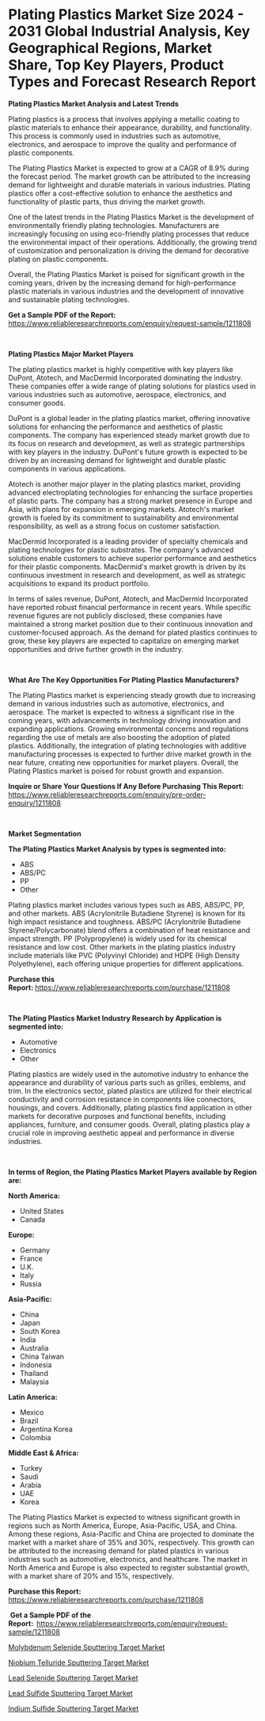 <p><h1>Plating Plastics Market Size 2024 - 2031 Global Industrial Analysis, Key Geographical Regions, Market Share, Top Key Players, Product Types and Forecast Research Report</h1></p><p><strong>Plating Plastics Market Analysis and Latest Trends</strong></p>
<p><p>Plating plastics is a process that involves applying a metallic coating to plastic materials to enhance their appearance, durability, and functionality. This process is commonly used in industries such as automotive, electronics, and aerospace to improve the quality and performance of plastic components.</p><p>The Plating Plastics Market is expected to grow at a CAGR of 8.9% during the forecast period. The market growth can be attributed to the increasing demand for lightweight and durable materials in various industries. Plating plastics offer a cost-effective solution to enhance the aesthetics and functionality of plastic parts, thus driving the market growth.</p><p>One of the latest trends in the Plating Plastics Market is the development of environmentally friendly plating technologies. Manufacturers are increasingly focusing on using eco-friendly plating processes that reduce the environmental impact of their operations. Additionally, the growing trend of customization and personalization is driving the demand for decorative plating on plastic components.</p><p>Overall, the Plating Plastics Market is poised for significant growth in the coming years, driven by the increasing demand for high-performance plastic materials in various industries and the development of innovative and sustainable plating technologies.</p></p>
<p><strong>Get a Sample PDF of the Report:&nbsp;</strong> <a href="https://www.reliableresearchreports.com/enquiry/request-sample/1211808">https://www.reliableresearchreports.com/enquiry/request-sample/1211808</a></p>
<p>&nbsp;</p>
<p><strong>Plating Plastics Major Market Players</strong></p>
<p><p>The plating plastics market is highly competitive with key players like DuPont, Atotech, and MacDermid Incorporated dominating the industry. These companies offer a wide range of plating solutions for plastics used in various industries such as automotive, aerospace, electronics, and consumer goods.</p><p>DuPont is a global leader in the plating plastics market, offering innovative solutions for enhancing the performance and aesthetics of plastic components. The company has experienced steady market growth due to its focus on research and development, as well as strategic partnerships with key players in the industry. DuPont's future growth is expected to be driven by an increasing demand for lightweight and durable plastic components in various applications.</p><p>Atotech is another major player in the plating plastics market, providing advanced electroplating technologies for enhancing the surface properties of plastic parts. The company has a strong market presence in Europe and Asia, with plans for expansion in emerging markets. Atotech's market growth is fueled by its commitment to sustainability and environmental responsibility, as well as a strong focus on customer satisfaction.</p><p>MacDermid Incorporated is a leading provider of specialty chemicals and plating technologies for plastic substrates. The company's advanced solutions enable customers to achieve superior performance and aesthetics for their plastic components. MacDermid's market growth is driven by its continuous investment in research and development, as well as strategic acquisitions to expand its product portfolio.</p><p>In terms of sales revenue, DuPont, Atotech, and MacDermid Incorporated have reported robust financial performance in recent years. While specific revenue figures are not publicly disclosed, these companies have maintained a strong market position due to their continuous innovation and customer-focused approach. As the demand for plated plastics continues to grow, these key players are expected to capitalize on emerging market opportunities and drive further growth in the industry.</p></p>
<p>&nbsp;</p>
<p><strong>What Are The Key Opportunities For Plating Plastics Manufacturers?</strong></p>
<p><p>The Plating Plastics market is experiencing steady growth due to increasing demand in various industries such as automotive, electronics, and aerospace. The market is expected to witness a significant rise in the coming years, with advancements in technology driving innovation and expanding applications. Growing environmental concerns and regulations regarding the use of metals are also boosting the adoption of plated plastics. Additionally, the integration of plating technologies with additive manufacturing processes is expected to further drive market growth in the near future, creating new opportunities for market players. Overall, the Plating Plastics market is poised for robust growth and expansion.</p></p>
<p><strong>Inquire or Share Your Questions If Any Before Purchasing This Report:</strong> <a href="https://www.reliableresearchreports.com/enquiry/pre-order-enquiry/1211808">https://www.reliableresearchreports.com/enquiry/pre-order-enquiry/1211808</a></p>
<p>&nbsp;</p>
<p><strong>Market Segmentation</strong></p>
<p><strong>The Plating Plastics Market Analysis by types is segmented into:</strong></p>
<p><ul><li>ABS</li><li>ABS/PC</li><li>PP</li><li>Other</li></ul></p>
<p><p>Plating plastics market includes various types such as ABS, ABS/PC, PP, and other markets. ABS (Acrylonitrile Butadiene Styrene) is known for its high impact resistance and toughness. ABS/PC (Acrylonitrile Butadiene Styrene/Polycarbonate) blend offers a combination of heat resistance and impact strength. PP (Polypropylene) is widely used for its chemical resistance and low cost. Other markets in the plating plastics industry include materials like PVC (Polyvinyl Chloride) and HDPE (High Density Polyethylene), each offering unique properties for different applications.</p></p>
<p><strong>Purchase this Report:&nbsp;</strong><a href="https://www.reliableresearchreports.com/purchase/1211808">https://www.reliableresearchreports.com/purchase/1211808</a></p>
<p>&nbsp;</p>
<p><strong>The Plating Plastics Market Industry Research by Application is segmented into:</strong></p>
<p><ul><li>Automotive</li><li>Electronics</li><li>Other</li></ul></p>
<p><p>Plating plastics are widely used in the automotive industry to enhance the appearance and durability of various parts such as grilles, emblems, and trim. In the electronics sector, plated plastics are utilized for their electrical conductivity and corrosion resistance in components like connectors, housings, and covers. Additionally, plating plastics find application in other markets for decorative purposes and functional benefits, including appliances, furniture, and consumer goods. Overall, plating plastics play a crucial role in improving aesthetic appeal and performance in diverse industries.</p></p>
<p>&nbsp;</p>
<p><strong>In terms of Region, the Plating Plastics Market Players available by Region are:</strong></p>
<p>
    <p> <strong> North America: </strong>
        <ul>
            <li>United States</li>
            <li>Canada</li>
        </ul>
        </p> 
    <p> <strong> Europe: </strong>
        <ul>
            <li>Germany</li>
            <li>France</li>
            <li>U.K.</li>
            <li>Italy</li>
            <li>Russia</li>
        </ul>
        </p> 
    <p> <strong> Asia-Pacific: </strong>
        <ul>
            <li>China</li>
            <li>Japan</li>
            <li>South Korea</li>
            <li>India</li>
            <li>Australia</li>
            <li>China Taiwan</li>
            <li>Indonesia</li>
            <li>Thailand</li>
            <li>Malaysia</li>
        </ul>
        </p> 
    <p> <strong> Latin America: </strong>
        <ul>
            <li>Mexico</li>
            <li>Brazil</li>
            <li>Argentina Korea</li>
            <li>Colombia</li>
        </ul>
        </p> 
    <p> <strong> Middle East & Africa: </strong>
        <ul>
            <li>Turkey</li>
            <li>Saudi</li>
            <li>Arabia</li>
            <li>UAE</li>
            <li>Korea</li>
        </ul>
    </p>
    </p>
<p><p>The Plating Plastics Market is expected to witness significant growth in regions such as North America, Europe, Asia-Pacific, USA, and China. Among these regions, Asia-Pacific and China are projected to dominate the market with a market share of 35% and 30%, respectively. This growth can be attributed to the increasing demand for plated plastics in various industries such as automotive, electronics, and healthcare. The market in North America and Europe is also expected to register substantial growth, with a market share of 20% and 15%, respectively.</p></p>
<p><strong>Purchase this Report: </strong><a href="https://www.reliableresearchreports.com/purchase/1211808">https://www.reliableresearchreports.com/purchase/1211808</a></p>
<p>&nbsp;<strong>Get a Sample PDF of the Report:&nbsp;&nbsp;</strong><a href="https://www.reliableresearchreports.com/enquiry/request-sample/1211808">https://www.reliableresearchreports.com/enquiry/request-sample/1211808</a></p>
<p><strong></strong></p>
<p><p><a href="https://medium.com/@entelabrahimi1961/analyzing-molybdenum-selenide-sputtering-target-market-global-industry-perspective-and-forecast-f44649ebbfb9">Molybdenum Selenide Sputtering Target Market</a></p><p><a href="https://medium.com/@irwingibson727/niobium-telluride-sputtering-target-market-exploring-market-share-market-trends-and-future-2f82d14c405d">Niobium Telluride Sputtering Target Market</a></p><p><a href="https://medium.com/p/b4b975e86265/edit">Lead Selenide Sputtering Target Market</a></p><p><a href="https://medium.com/@lisasanchez1968/analyzing-lead-sulfide-sputtering-target-market-global-industry-perspective-and-forecast-2024-to-c26a4a257881">Lead Sulfide Sputtering Target Market</a></p><p><a href="https://medium.com/@lisasanchez1968/indium-sulfide-sputtering-target-market-insights-into-market-cagr-market-trends-and-growth-bcae3c8b836c">Indium Sulfide Sputtering Target Market</a></p></p>